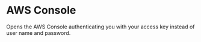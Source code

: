 AWS Console
===========

Opens the AWS Console authenticating you with your access key instead of user
name and password.
